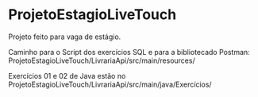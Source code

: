 
# ProjetoEstagioLiveTouch
Projeto feito para vaga de estágio.

Caminho para o Script dos exercícios SQL e para a bibliotecado Postman: 
ProjetoEstagioLiveTouch/LivrariaApi/src/main/resources/

Exercícios 01 e 02 de Java estão no ProjetoEstagioLiveTouch/LivrariaApi/src/main/java/Exercícios/
